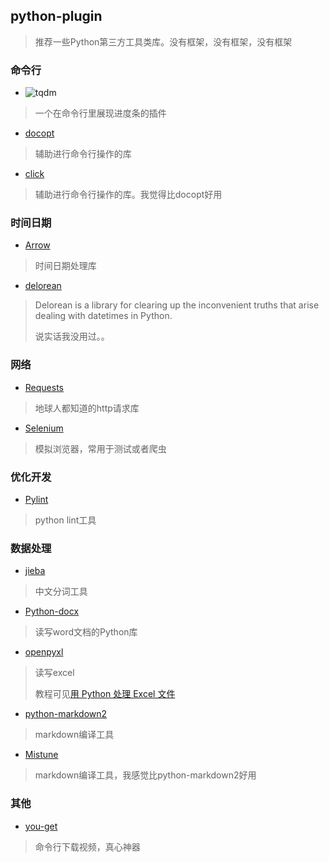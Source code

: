 ## python-plugin

> 推荐一些Python第三方工具类库。没有框架，没有框架，没有框架

### 命令行

- ![tqdm](https://github.com/tqdm/tqdm)

> 一个在命令行里展现进度条的插件

- [docopt](http://docopt.org/)

> 辅助进行命令行操作的库

- [click](http://click.pocoo.org/6/)

> 辅助进行命令行操作的库。我觉得比docopt好用

### 时间日期

- [Arrow](https://arrow.readthedocs.io/en/latest/)

> 时间日期处理库

- [delorean](https://github.com/myusuf3/delorean)

> Delorean is a library for clearing up the inconvenient truths that arise dealing with datetimes in Python. 
> 
> 说实话我没用过。。

### 网络

- [Requests](http://requests-docs-cn.readthedocs.io/zh_CN/latest/)

> 地球人都知道的http请求库

- [Selenium](http://selenium-python.readthedocs.io/index.html)

> 模拟浏览器，常用于测试或者爬虫

### 优化开发

- [Pylint](https://pylint.readthedocs.io/en/latest/)

> python lint工具

### 数据处理

- [jieba](https://github.com/fxsjy/jieba)

> 中文分词工具

- [Python-docx](http://hao.jobbole.com/python-docx/)

> 读写word文档的Python库

- [openpyxl](https://bitbucket.org/openpyxl/openpyxl)

> 读写excel
> 
> 教程可见[用 Python 处理 Excel 文件](http://www.jianshu.com/p/220b01d38f2c)

- [python-markdown2](https://github.com/trentm/python-markdown2)

> markdown编译工具

- [Mistune](http://mistune.readthedocs.io/en/latest/)

> markdown编译工具，我感觉比python-markdown2好用

### 其他

- [you-get](https://github.com/soimort/you-get)

> 命令行下载视频，真心神器
